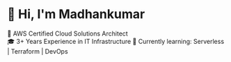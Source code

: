 # 👋 Hi, I'm Madhankumar

🚀 AWS Certified Cloud Solutions Architect  
🎓 3+ Years Experience in IT Infrastructure
🔧 Currently learning: Serverless | Terraform | DevOps  
